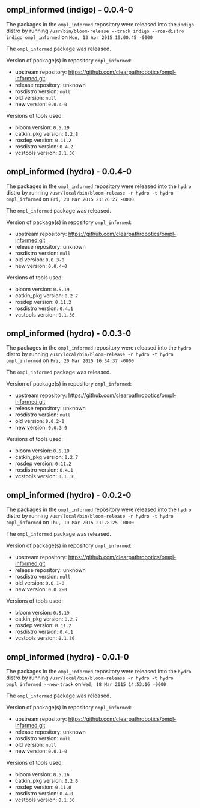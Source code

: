 ## ompl_informed (indigo) - 0.0.4-0

The packages in the `ompl_informed` repository were released into the `indigo` distro by running `/usr/bin/bloom-release --track indigo --ros-distro indigo ompl_informed` on `Mon, 13 Apr 2015 19:00:45 -0000`

The `ompl_informed` package was released.

Version of package(s) in repository `ompl_informed`:
- upstream repository: https://github.com/clearpathrobotics/ompl-informed.git
- release repository: unknown
- rosdistro version: `null`
- old version: `null`
- new version: `0.0.4-0`

Versions of tools used:
- bloom version: `0.5.19`
- catkin_pkg version: `0.2.8`
- rosdep version: `0.11.2`
- rosdistro version: `0.4.2`
- vcstools version: `0.1.36`


## ompl_informed (hydro) - 0.0.4-0

The packages in the `ompl_informed` repository were released into the `hydro` distro by running `/usr/local/bin/bloom-release -r hydro -t hydro ompl_informed` on `Fri, 20 Mar 2015 21:26:27 -0000`

The `ompl_informed` package was released.

Version of package(s) in repository `ompl_informed`:
- upstream repository: https://github.com/clearpathrobotics/ompl-informed.git
- release repository: unknown
- rosdistro version: `null`
- old version: `0.0.3-0`
- new version: `0.0.4-0`

Versions of tools used:
- bloom version: `0.5.19`
- catkin_pkg version: `0.2.7`
- rosdep version: `0.11.2`
- rosdistro version: `0.4.1`
- vcstools version: `0.1.36`


## ompl_informed (hydro) - 0.0.3-0

The packages in the `ompl_informed` repository were released into the `hydro` distro by running `/usr/local/bin/bloom-release -r hydro -t hydro ompl_informed` on `Fri, 20 Mar 2015 16:54:37 -0000`

The `ompl_informed` package was released.

Version of package(s) in repository `ompl_informed`:
- upstream repository: https://github.com/clearpathrobotics/ompl-informed.git
- release repository: unknown
- rosdistro version: `null`
- old version: `0.0.2-0`
- new version: `0.0.3-0`

Versions of tools used:
- bloom version: `0.5.19`
- catkin_pkg version: `0.2.7`
- rosdep version: `0.11.2`
- rosdistro version: `0.4.1`
- vcstools version: `0.1.36`


## ompl_informed (hydro) - 0.0.2-0

The packages in the `ompl_informed` repository were released into the `hydro` distro by running `/usr/local/bin/bloom-release -r hydro -t hydro ompl_informed` on `Thu, 19 Mar 2015 21:28:25 -0000`

The `ompl_informed` package was released.

Version of package(s) in repository `ompl_informed`:
- upstream repository: https://github.com/clearpathrobotics/ompl-informed.git
- release repository: unknown
- rosdistro version: `null`
- old version: `0.0.1-0`
- new version: `0.0.2-0`

Versions of tools used:
- bloom version: `0.5.19`
- catkin_pkg version: `0.2.7`
- rosdep version: `0.11.2`
- rosdistro version: `0.4.1`
- vcstools version: `0.1.36`


## ompl_informed (hydro) - 0.0.1-0

The packages in the `ompl_informed` repository were released into the `hydro` distro by running `/usr/local/bin/bloom-release -r hydro -t hydro ompl_informed --new-track` on `Wed, 18 Mar 2015 14:53:16 -0000`

The `ompl_informed` package was released.

Version of package(s) in repository `ompl_informed`:
- upstream repository: https://github.com/clearpathrobotics/ompl-informed.git
- release repository: unknown
- rosdistro version: `null`
- old version: `null`
- new version: `0.0.1-0`

Versions of tools used:
- bloom version: `0.5.16`
- catkin_pkg version: `0.2.6`
- rosdep version: `0.11.0`
- rosdistro version: `0.4.0`
- vcstools version: `0.1.36`


